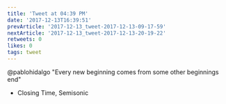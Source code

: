```yaml
---
title: 'Tweet at 04:39 PM'
date: '2017-12-13T16:39:51'
prevArticle: '2017-12-13_tweet-2017-12-13-09-17-59'
nextArticle: '2017-12-13_tweet-2017-12-13-20-19-22'
retweets: 0
likes: 0
tags: tweet
---
```

@pablohidalgo "Every new beginning comes from some other beginnings end"
- Closing Time, Semisonic